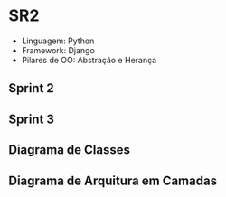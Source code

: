 # SR2
- Linguagem: Python
- Framework: Django
- Pilares de OO: Abstração e Herança
  
## Sprint 2
## Sprint 3
## Diagrama de Classes
## Diagrama de Arquitura em Camadas
